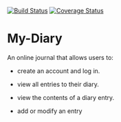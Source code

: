 [![Build Status](https://travis-ci.org/dhay-zee/My-Diary.svg?branch=develop)](https://travis-ci.org/dhay-zee/My-Diary)
[![Coverage Status](https://coveralls.io/repos/github/dhay-zee/My-Diary/badge.svg?branch=ch-integrate-coveralls-159313596)](https://coveralls.io/github/dhay-zee/My-Diary?branch=ch-integrate-coveralls-159313596)


# My-Diary
An online journal that allows users to: 

- create an account and log in.

- view all entries to their diary.

- view the contents of a diary entry.

- add or modify an entry
